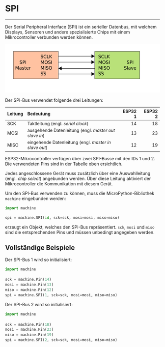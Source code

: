 # SPI
---

Der Serial Peripheral Interface (SPI) ist ein serieller Datenbus, mit welchem Displays, Sensoren und andere spezialisierte Chips mit einem Mikrocontroller verbunden werden können.

![](./spi.svg "Einfacher SPI-Bus")

Der SPI-Bus verwendet folgende drei Leitungen:

| Leitung | Bedeutung                                             | ESP32 1 | ESP32 2 |
|:------- |:----------------------------------------------------- | -------:| -------:|
| SCK     | Taktleitung (engl. *serial clock*)                    |      14 |      18 |
| MOSI    | ausgehende Datenleitung (engl. *master out slave in*) |      13 |      23 |
| MISO    | eingehende Datenleitung (engl. *master in slave out*) |      12 |      19 |

ESP32-Mikrocontroller verfügen über zwei SPI-Busse mit den IDs 1 und 2. Die verwendeten Pins sind in der Tabelle oben ersichtlich.

Jedes angeschlossene Gerät muss zusätzlich über eine Auswahlleitung (engl. *chip select*) angebunden werden. Über diese Leitung aktiviert der Mikrocontroller die Kommunikation mit diesem Gerät.

Um den SPI-Bus verwenden zu können, muss die MicroPython-Bibliothek `machine` eingebunden werden:

``` python
import machine
```

~~~ python
spi = machine.SPI(id, sck=sck, mosi=mosi, miso=miso)
~~~
erzeugt ein Objekt, welches den SPI-Bus repräsentiert. `sck`, `mosi` und `miso` sind die entsprechenden Pins und müssen unbedingt angegeben werden.

## Vollständige Beispiele

Der SPI-Bus 1 wird so initialisiert:
``` python
import machine

sck = machine.Pin(14)
mosi = machine.Pin(13)
miso = machine.Pin(12)
spi = machine.SPI(1, sck=sck, mosi=mosi, miso=miso)
```

Der SPI-Bus 2 wird so initialisiert:
``` python
import machine

sck = machine.Pin(18)
mosi = machine.Pin(23)
miso = machine.Pin(19)
spi = machine.SPI(2, sck=sck, mosi=mosi, miso=miso)
```
